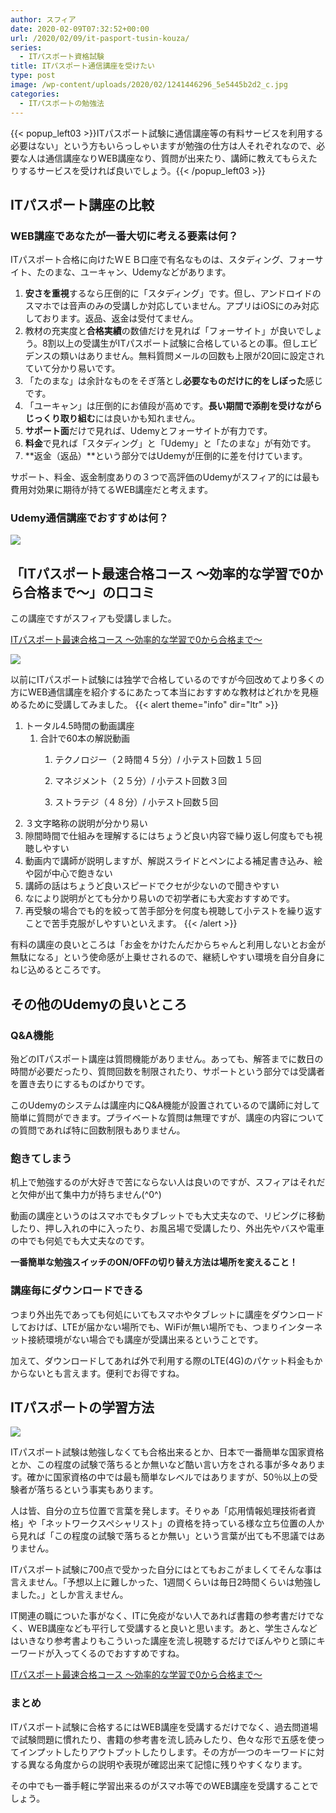 ```yaml
---
author: スフィア
date: 2020-02-09T07:32:52+00:00
url: /2020/02/09/it-pasport-tusin-kouza/
series:
  - ITパスポート資格試験
title: ITパスポート通信講座を受けたい
type: post
image: /wp-content/uploads/2020/02/1241446296_5e5445b2d2_c.jpg
categories:
  - ITパスポートの勉強法
---
```

{{< popup_left03 >}}ITパスポート試験に通信講座等の有料サービスを利用する必要はない」という方もいらっしゃいますが勉強の仕方は人それぞれなので、必要な人は通信講座なりWEB講座なり、質問が出来たり、講師に教えてもらえたりするサービスを受ければ良いでしょう。{{< /popup_left03 >}}

## ITパスポート講座の比較

### WEB講座であなたが一番大切に考える要素は何？
ITパスポート合格に向けたＷＥＢ口座で有名なものは、スタディング、フォーサイト、たのまな、ユーキャン、Udemyなどがあります。　　　

  1. **安さを重視**するなら圧倒的に「スタディング」です。但し、アンドロイドのスマホでは音声のみの受講しか対応していません。アプリはiOSにのみ対応しております。返品、返金は受付てません。
  2. 教材の充実度と**合格実績**の数値だけを見れば「フォーサイト」が良いでしょう。8割以上の受講生がITパスポート試験に合格しているとの事。但しエビデンスの類いはありません。無料質問メールの回数も上限が20回に設定されていて分かり易いです。
  3. 「たのまな」は余計なものをそぎ落とし**必要なものだけに的をしぼった**感じです。
  4. 「ユーキャン」は圧倒的にお値段が高めです。**長い期間で添削を受けながらじっくり取り組む**には良いかも知れません。
  5. **サポート面**だけで見れば、Udemyとフォーサイトが有力です。
  6. **料金**で見れば「スタディング」と「Udemy」と「たのまな」が有効です。
  7. **返金（返品）**という部分ではUdemyが圧倒的に差を付けています。

サポート、料金、返金制度ありの３つで高評価のUdemyがスフィア的には最も費用対効果に期待が持てるWEB講座だと考えます。

### Udemy通信講座でおすすめは何？

![](/wp-content/uploads/2020/02/man-wearing-gray-dress-shirt-and-blue-jeans-3184317-300x200.jpg)




## 「ITパスポート最速合格コース ～効率的な学習で0から合格まで～」の口コミ
この講座ですがスフィアも受講しました。

<a href="https://px.a8.net/svt/ejp?a8mat=2ZH6XJ+E4HK0A+3L4M+BW8O2&a8ejpredirect=https%3A%2F%2Fwww.udemy.com%2Fcourse%2Fitpassport%2F" rel="nofollow">ITパスポート最速合格コース ～効率的な学習で0から合格まで～</a>
<img border="0" width="1" height="1" src="https://www17.a8.net/0.gif?a8mat=2ZH6XJ+E4HK0A+3L4M+BW8O2" alt="">

![](https://breakasweat8.com//images/it_pass03.png)

以前にITパスポート試験には独学で合格しているのですが今回改めてより多くの方にWEB通信講座を紹介するにあたって本当におすすめな教材はどれかを見極めるために受講してみました。
{{< alert theme="info" dir="ltr" >}} 
1. トータル4.5時間の動画講座
     1. 合計で60本の解説動画
          1. テクノロジー（２時間４５分）/ 小テスト回数１５回

          1. マネジメント（２５分）/ 小テスト回数３回
          1. ストラテジ（４８分）/ 小テスト回数５回
1. ３文字略称の説明が分かり易い
1. 隙間時間で仕組みを理解するにはちょうど良い内容で繰り返し何度もでも視聴しやすい
1. 動画内で講師が説明しますが、解説スライドとペンによる補足書き込み、絵や図が中心で飽きない
1. 講師の話はちょうど良いスピードでクセが少ないので聞きやすい
1. なにより説明がとても分かり易いので初学者にも大変おすすめです。
1. 再受験の場合でも的を絞って苦手部分を何度も視聴して小テストを繰り返すことで苦手克服がしやすいといえます。
{{< /alert >}}



<span class="line-blue">有料の講座の良いところは「お金をかけたんだからちゃんと利用しないとお金が無駄になる」という使命感が上乗せされるので、継続しやすい環境を自分自身にねじ込めるところです。</span>

## その他のUdemyの良いところ

### <span id="QA">Q&A機能</span>

殆どのITパスポート講座は<span class="line-pink">質問機能がありません</span>。あっても、<span class="line-pink">解答までに数日の時間が必要</span>だったり、<span class="line-pink">質問回数を制限</span>されたり、サポートという部分では<span class="line-yellow">受講者を置き去りにするものばかり</span>です。

このUdemyのシステムは講座内にQ&A機能が設置されているので講師に対して簡単に質問ができます。プライベートな質問は無理ですが、講座の内容についての質問であれば特に回数制限もありません。

### <span id="i-4">飽きてしまう</span>

机上で勉強するのが大好きで苦にならない人は良いのですが、スフィアはそれだと欠伸が出て集中力が持ちません(^0^)

動画の講座というのはスマホでもタブレットでも大丈夫なので、リビングに移動したり、押し入れの中に入ったり、お風呂場で受講したり、外出先やバスや電車の中でも何処でも大丈夫なのです。

**一番簡単な勉強スイッチのON/OFFの切り替え方法は場所を変えること！**

### <span id="i-5">講座毎にダウンロードできる</span>

つまり外出先であっても何処にいてもスマホやタブレットに講座をダウンロードしておけば、LTEが届かない場所でも、WiFiが無い場所でも、つまり<span class="line-yellow">インターネット接続環境がない場合でも講座が受講出来る</span>ということです。

加えて、ダウンロードしてあれば外で利用する際のLTE(4G)のパケット料金もかからないとも言えます。便利でお得ですね。

## <span id="IT-2">ITパスポートの学習方法</span>

![](/wp-content/uploads/2020/02/women-wearing-white-long-sleeved-collared-shirt-holding-1037915-300x200.jpg)

ITパスポート試験は勉強しなくても合格出来るとか、日本で一番簡単な国家資格とか、この程度の試験で落ちるとか無いなど酷い言い方をされる事が多々あります。確かに国家資格の中では最も簡単なレベルではありますが、50％以上の受験者が落ちるという事実もあります。

人は皆、自分の立ち位置で言葉を発します。そりゃあ「応用情報処理技術者資格」や「ネットワークスペシャリスト」の資格を持っている様な立ち位置の人から見れば「この程度の試験で落ちるとか無い」という言葉が出ても不思議ではありません。

ITパスポート試験に700点で受かった自分にはとてもおこがましくてそんな事は言えません。「予想以上に難しかった、1週間くらいは毎日2時間くらいは勉強しました。」としか言えません。

IT関連の職についた事がなく、ITに免疫がない人であれば書籍の参考書だけでなく、WEB講座なども平行して受講すると良いと思います。あと、学生さんなどはいきなり参考書よりもこういった講座を流し視聴するだけでぼんやりと頭にキーワードが入ってくるのでおすすめですね。

<a href="https://px.a8.net/svt/ejp?a8mat=2ZH6XJ+E4HK0A+3L4M+BW8O2&a8ejpredirect=https%3A%2F%2Fwww.udemy.com%2Fcourse%2Fitpassport%2F" rel="nofollow">ITパスポート最速合格コース ～効率的な学習で0から合格まで～</a>
<img border="0" width="1" height="1" src="https://www17.a8.net/0.gif?a8mat=2ZH6XJ+E4HK0A+3L4M+BW8O2" alt="">


### <span id="i-6">まとめ</span>

ITパスポート試験に合格するにはWEB講座を受講するだけでなく、過去問道場で試験問題に慣れたり、書籍の参考書を流し読みしたり、色々な形で五感を使ってインプットしたりアウトプットしたりします。その方が一つのキーワードに対する異なる角度からの説明や表現が確認出来て記憶に残りやすくなります。

その中でも一番手軽に学習出来るのがスマホ等でのWEB講座を受講することでしょう。
